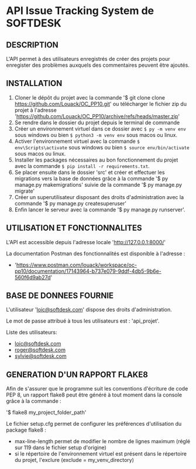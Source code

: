 # API Issue Tracking System de SOFTDESK

## DESCRIPTION
L'API permet à des utilisateurs enregistrés de créer des projets pour enregister des problèmes auxquels des commentaires peuvent être ajoutés.

## INSTALLATION

1. Cloner le dépôt du projet avec la commande '$ git clone clone https://github.com/Louack/OC_PP10.git' ou télécharger le fichier zip du projet à l'adresse 'https://github.com/Louack/OC_PP10/archive/refs/heads/master.zip'
2. Se rendre dans le dossier du projet depuis le terminal de commande
3. Créer un environnement virtuel dans ce dossier avec `$ py -m venv env` sous windows ou bien `$ python3 -m venv env` sous macos ou linux.
4. Activer l'environnement virtuel avec la commande `$ env\Scripts\activate` sous windows ou bien `$ source env/bin/activate` sous macos ou linux.
5. Installer les packages nécessaires au bon fonctionnement du projet avec la commande `$ pip install -r requirements.txt`.
6. Se placer ensuite dans le dossier 'src' et créer et effectuer les migrations vers la base de données grâce à la commande '$ py manage.py makemigrations' suivie de la commande '$ py manage.py migrate'
7. Créer un superutilisateur disposant des droits d'administration avec la commande '$ py manage.py createsuperuser'
8. Enfin lancer le serveur avec la commande '$ py manage.py runserver'. 

## UTILISATION ET FONCTIONNALITES

L'API est accessible depuis l'adresse locale 'http://127.0.0.1:8000/'

La documentation Postman des fonctionnalités est disponible à l'adresse : 
* 'https://www.postman.com/louack/workspace/oc-pp10/documentation/17143964-b737e079-9ddf-4db5-9b6e-560f6d9ab27d'

## BASE DE DONNEES FOURNIE

L'utilisateur 'loic@softdesk.com' dispose des droits d'administration.

Le mot de passe attribué à tous les utilisateurs est : 'api_projet'.

Liste des utilisateurs:
* loic@softdesk.com
* roger@softdesk.com
* sylvie@softdesk.com

## GENERATION D'UN RAPPORT FLAKE8

Afin de s'assurer que le programme suit les conventions d'écriture de code PEP 8, un rapport flake8 peut être généré à tout moment dans la console grâce à la commande :

'$ flake8 my_project_folder_path'

Le fichier setup.cfg permet de configurer les préférences d'utilisation du package flake8 :
* max-line-length permet de modifier le nombre de lignes maximum (réglé sur 119 dans le fichier setup d'origine)
* si le répertoire de l'environnement virtuel est présent dans le répertoire du projet, l'exclure (exclude = my_venv_directory)